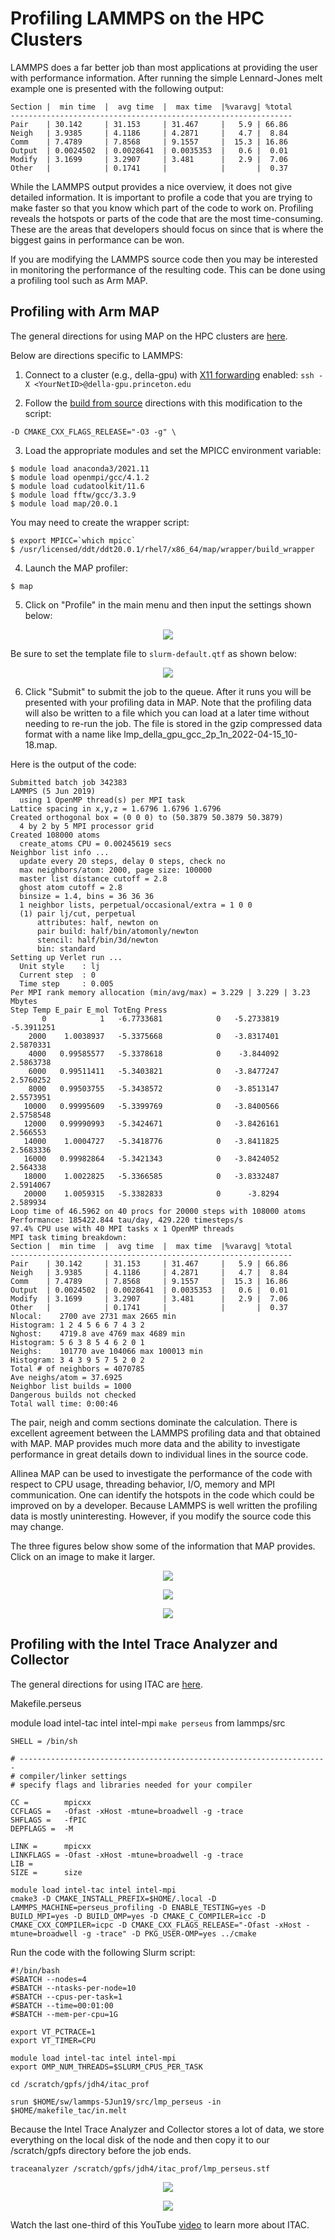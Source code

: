 # Profiling LAMMPS on the HPC Clusters

LAMMPS does a far better job than most applications at providing the user with performance information.
After running the simple Lennard-Jones melt example one is presented with the following
output:

```
Section |  min time  |  avg time  |  max time  |%varavg| %total
---------------------------------------------------------------
Pair    | 30.142     | 31.153     | 31.467     |   5.9 | 66.86
Neigh   | 3.9385     | 4.1186     | 4.2871     |   4.7 |  8.84
Comm    | 7.4789     | 7.8568     | 9.1557     |  15.3 | 16.86
Output  | 0.0024502  | 0.0028641  | 0.0035353  |   0.6 |  0.01
Modify  | 3.1699     | 3.2907     | 3.481      |   2.9 |  7.06
Other   |            | 0.1741     |            |       |  0.37
```

While the LAMMPS output provides a nice overview, it does not give detailed information.
It is important to profile a code that you are trying to make faster so that you know
which part of the code to work on.
Profiling reveals the hotspots or parts of the code that are the most time-consuming.
These are the areas that developers should focus on since that is where the biggest
gains in performance can be won.

If you are modifying the LAMMPS source code then you may be interested in monitoring the
performance of the resulting code. This can be done using a profiling tool such as Arm MAP.

## Profiling with Arm MAP

The general directions for using MAP on the HPC clusters are [here](https://researchcomputing.princeton.edu/support/knowledge-base/map).

Below are directions specific to LAMMPS:

1. Connect to a cluster (e.g., della-gpu) with [X11 forwarding](https://researchcomputing.princeton.edu/support/knowledge-base/gui-applications) enabled: `ssh -X <YourNetID>@della-gpu.princeton.edu`

2. Follow the [build from source](https://github.com/PrincetonUniversity/install_lammps/blob/master/01_installing/ins/della/scripts.md#della-gpu) directions with this modification to the script:

```
-D CMAKE_CXX_FLAGS_RELEASE="-O3 -g" \
```

3. Load the appropriate modules and set the MPICC environment variable:

```
$ module load anaconda3/2021.11
$ module load openmpi/gcc/4.1.2
$ module load cudatoolkit/11.6
$ module load fftw/gcc/3.3.9
$ module load map/20.0.1
```

You may need to create the wrapper script:

```
$ export MPICC=`which mpicc`
$ /usr/licensed/ddt/ddt20.0.1/rhel7/x86_64/map/wrapper/build_wrapper
```

4. Launch the MAP profiler:

```
$ map
```

5. Click on "Profile" in the main menu and then input the settings shown below:

<p align="center">
<img src="run_settings.png">
</p>

Be sure to set the template file to `slurm-default.qtf` as shown below:

<p align="center">
<img src="submission_template_file.png">
</p>

6. Click "Submit" to submit the job to the queue. After it runs you will be presented with your profiling data in MAP. Note that the profiling data will also be written to a file which you can load at a later time without needing to re-run the job. The file is stored in the gzip compressed data format with a name like lmp_della_gpu_gcc_2p_1n_2022-04-15_10-18.map.

Here is the output of the code:

```
Submitted batch job 342383
LAMMPS (5 Jun 2019)
  using 1 OpenMP thread(s) per MPI task
Lattice spacing in x,y,z = 1.6796 1.6796 1.6796
Created orthogonal box = (0 0 0) to (50.3879 50.3879 50.3879)
  4 by 2 by 5 MPI processor grid
Created 108000 atoms
  create_atoms CPU = 0.00245619 secs
Neighbor list info ...
  update every 20 steps, delay 0 steps, check no
  max neighbors/atom: 2000, page size: 100000
  master list distance cutoff = 2.8
  ghost atom cutoff = 2.8
  binsize = 1.4, bins = 36 36 36
  1 neighbor lists, perpetual/occasional/extra = 1 0 0
  (1) pair lj/cut, perpetual
      attributes: half, newton on
      pair build: half/bin/atomonly/newton
      stencil: half/bin/3d/newton
      bin: standard
Setting up Verlet run ...
  Unit style    : lj
  Current step  : 0
  Time step     : 0.005
Per MPI rank memory allocation (min/avg/max) = 3.229 | 3.229 | 3.23 Mbytes
Step Temp E_pair E_mol TotEng Press 
       0            1   -6.7733681            0   -5.2733819   -5.3911251 
    2000    1.0038937   -5.3375668            0   -3.8317401    2.5870331 
    4000   0.99585577   -5.3378618            0    -3.844092    2.5863738 
    6000   0.99511411   -5.3403821            0   -3.8477247    2.5760252 
    8000   0.99503755   -5.3438572            0   -3.8513147    2.5573951 
   10000   0.99995609   -5.3399769            0   -3.8400566    2.5758548 
   12000   0.99990993   -5.3424671            0   -3.8426161     2.566553 
   14000    1.0004727   -5.3418776            0   -3.8411825    2.5683336 
   16000   0.99982864   -5.3421343            0   -3.8424052     2.564338 
   18000    1.0022825   -5.3366585            0   -3.8332487    2.5914067 
   20000    1.0059315   -5.3382833            0      -3.8294     2.589934 
Loop time of 46.5962 on 40 procs for 20000 steps with 108000 atoms
Performance: 185422.844 tau/day, 429.220 timesteps/s
97.4% CPU use with 40 MPI tasks x 1 OpenMP threads
MPI task timing breakdown:
Section |  min time  |  avg time  |  max time  |%varavg| %total
---------------------------------------------------------------
Pair    | 30.142     | 31.153     | 31.467     |   5.9 | 66.86
Neigh   | 3.9385     | 4.1186     | 4.2871     |   4.7 |  8.84
Comm    | 7.4789     | 7.8568     | 9.1557     |  15.3 | 16.86
Output  | 0.0024502  | 0.0028641  | 0.0035353  |   0.6 |  0.01
Modify  | 3.1699     | 3.2907     | 3.481      |   2.9 |  7.06
Other   |            | 0.1741     |            |       |  0.37
Nlocal:    2700 ave 2731 max 2665 min
Histogram: 1 2 4 5 6 6 7 4 3 2
Nghost:    4719.8 ave 4769 max 4689 min
Histogram: 5 6 3 8 5 4 6 2 0 1
Neighs:    101770 ave 104066 max 100013 min
Histogram: 3 4 3 9 5 7 5 2 0 2
Total # of neighbors = 4070785
Ave neighs/atom = 37.6925
Neighbor list builds = 1000
Dangerous builds not checked
Total wall time: 0:00:46
```

The pair, neigh and comm sections dominate the calculation. There is excellent agreement between the LAMMPS profiling data and that obtained with MAP. MAP provides much more data and the ability to investigate performance in great details down to individual lines in the source code.

Allinea MAP can be used to investigate the performance of the code with respect to CPU usage, threading behavior, I/O, memory and MPI communication. One can identify the hotspots in the code which could be improved on by a developer. Because LAMMPS is well written the profiling data is mostly uninteresting. However, if you modify the source code this may change.

The three figures below show some of the information that MAP provides. Click on an image to make it larger.

<p align="center">
<img src="map_overview.png">
</p>

<p align="center">
<img src="mpi_calls.png">
</p>

<p align="center">
<img src="by_function.png">
</p>

## Profiling with the Intel Trace Analyzer and Collector

The general directions for using ITAC are [here](https://researchcomputing.princeton.edu/faq/using-intel-trace-analyze).

Makefile.perseus

module load intel-tac intel intel-mpi
`make perseus` from lammps/src

```
SHELL = /bin/sh

# ---------------------------------------------------------------------
# compiler/linker settings
# specify flags and libraries needed for your compiler

CC =		mpicxx
CCFLAGS =	-Ofast -xHost -mtune=broadwell -g -trace
SHFLAGS =	-fPIC
DEPFLAGS =	-M

LINK =		mpicxx
LINKFLAGS =	-Ofast -xHost -mtune=broadwell -g -trace
LIB = 
SIZE =		size
```


```
module load intel-tac intel intel-mpi
cmake3 -D CMAKE_INSTALL_PREFIX=$HOME/.local -D LAMMPS_MACHINE=perseus_profiling -D ENABLE_TESTING=yes -D BUILD_MPI=yes -D BUILD_OMP=yes -D CMAKE_C_COMPILER=icc -D CMAKE_CXX_COMPILER=icpc -D CMAKE_CXX_FLAGS_RELEASE="-Ofast -xHost -mtune=broadwell -g -trace" -D PKG_USER-OMP=yes ../cmake
```

Run the code with the following Slurm script:

```
#!/bin/bash
#SBATCH --nodes=4
#SBATCH --ntasks-per-node=10
#SBATCH --cpus-per-task=1
#SBATCH --time=00:01:00
#SBATCH --mem-per-cpu=1G

export VT_PCTRACE=1
export VT_TIMER=CPU

module load intel-tac intel intel-mpi
export OMP_NUM_THREADS=$SLURM_CPUS_PER_TASK

cd /scratch/gpfs/jdh4/itac_prof

srun $HOME/sw/lammps-5Jun19/src/lmp_perseus -in $HOME/makefile_tac/in.melt
```

Because the Intel Trace Analyzer and Collector stores a lot of data, we store everything
on the local disk of the node and then copy it to our /scratch/gpfs directory before
the job ends.

`traceanalyzer /scratch/gpfs/jdh4/itac_prof/lmp_perseus.stf`

<p align="center">
<img src="itac_summary.png">
</p>

<p align="center">
<img src="itac_volume.png">
</p>

Watch the last one-third of this YouTube [video](https://www.youtube.com/watch?v=lQcTxVygROw) to learn more about ITAC.

